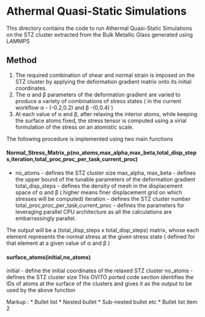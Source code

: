 # Athermal Quasi-Static Simulations
This directory contains the code to run Athermal Quasi-Static Simulations on the STZ cluster extracted from the Bulk Metallic Glass generated using LAMMPS

## Method
1. The required combination of shear and normal strain is imposed on the STZ cluster by applying the deformation gradient matrix onto its initial coordinates.
2. The α and β parameters of the deformation gradient are varied to produce a variety of combinations of stress states ( in the current workflow α - (-0.2,0.2) and β 
-(0,0.4) )
3. At each value of α and β, after relaxing the interior atoms, while keeping the surface atoms fixed, the stress tensor is computed using a virial formulation of the stress on an atomistic scale.

The following procedure is implemented using two main functions 
#### Normal_Stress_Matrix_p(no_atoms,max_alpha,max_beta,total_disp_steps,iteration,total_proc,proc_per_task,current_proc)
* no_atoms - defines the STZ cluster size
max_alpha, max_beta - defines the upper bound of the tunable parameters of the deformation gradient
total_disp_steps - defines the density of mesh in the displacement space of α and β ( higher means finer displacement grid on which stresses will be computed)
iteration - defines the STZ cluster number
total_proc,proc_per_task,current_proc - defines the parameters for leveraging parallel CPU architecture as all the calculations are embarrassingly parallel. 

The output will be a (total_disp_steps x total_disp_steps) matrix, whose each element represents the normal stress at the given stress state ( defined for that element at a given value of α and β )

#### surface_atoms(initial,no_atoms)
initial - define the initial coordinates of the relaxed STZ cluster
no_atoms - defines the STZ cluster size
This OVITO ported code section identifies the IDs of atoms at the surface of the clusters and gives it as the output to be used by the above function

 Markup : * Bullet list
              * Nested bullet
                  * Sub-nested bullet etc
          * Bullet list item 2
